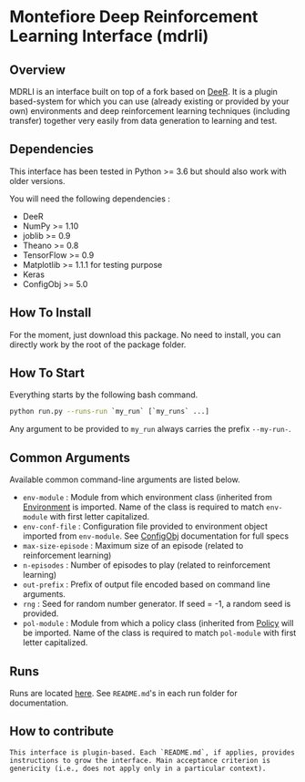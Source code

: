 # Montefiore Deep Reinforcement Learning Interface (mdrli)
## Overview

MDRLI is an interface built on top of a fork based on [DeeR](https://github.com/VinF/deer/). It is a plugin based-system for which you can use (already existing or provided by your own) environments and deep reinforcement learning techniques (including transfer) together very easily from data generation to learning and test.

## Dependencies

This interface has been tested in Python >= 3.6 but should also work with older versions.

You will need the following dependencies : 
 - DeeR
 - NumPy >= 1.10
 - joblib >= 0.9
 - Theano >= 0.8
 - TensorFlow >= 0.9
 - Matplotlib >= 1.1.1 for testing purpose
 - Keras
 - ConfigObj >= 5.0
 
 ## How To Install
 
 For the moment, just download this package. No need to install, you can directly work by the root of the package folder.
 
 ## How To Start
 
 Everything starts by the following bash command.
 
 ```bash
python run.py --runs-run `my_run` [`my_runs` ...]
```

Any argument to be provided to `my_run` always carries the prefix `--my-run-`.

## Common Arguments

  Available common command-line arguments are listed below.
  - `env-module` : Module from which environment class (inherited from [Environment](https://github.com/VinF/deer/blob/master/deer/base_classes/Environment.py) is imported. Name of the class is required to match `env-module` with first letter capitalized.
  - `env-conf-file` : Configuration file provided to environment object imported from `env-module`. See [ConfigObj](http://configobj.readthedocs.io/en/latest/configobj.html) documentation for full specs
  - `max-size-episode` : Maximum size of an episode (related to reinforcement learning)
  - `n-episodes` : Number of episodes to play (related to reinforcement learning)
  - `out-prefix` : Prefix of output file encoded based on command line arguments.
  - `rng` : Seed for random number generator. If seed = -1, a random seed is provided.
  - `pol-module` : Module from which a policy class (inherited from [Policy](https://github.com/epochstamp/mdrli/tree/master/pols) will be imported. Name of the class is required to match `pol-module` with first letter capitalized.
  
## Runs

Runs are located [here](https://github.com/epochstamp/mdrli/tree/master/runs). See `README.md`'s in each run folder for documentation.
  
  
     
     
## How to contribute

    This interface is plugin-based. Each `README.md`, if applies, provides instructions to grow the interface. Main acceptance criterion is genericity (i.e., does not apply only in a particular context). 

     
    
 

